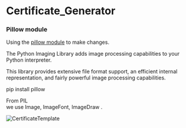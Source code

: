 # Certificate_Generator

### Pillow module

Using the [pillow module](https://pypi.org/project/Pillow/) to make changes.

The Python Imaging Library adds image processing capabilities to your Python interpreter.

This library provides extensive file format support, an efficient internal representation, and fairly powerful image processing capabilities.

pip install pillow

From PIL  
we use Image, ImageFont, ImageDraw .

![CertificateTemplate](https://user-images.githubusercontent.com/73389805/191091137-36235bc4-81e1-4cda-ae92-10dffdba8d4a.png)




